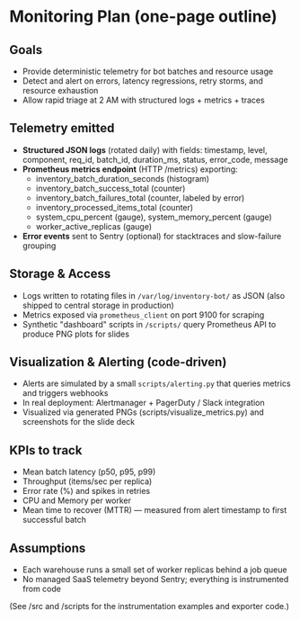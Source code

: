 # Monitoring Plan (one-page outline)

## Goals
- Provide deterministic telemetry for bot batches and resource usage
- Detect and alert on errors, latency regressions, retry storms, and resource exhaustion
- Allow rapid triage at 2 AM with structured logs + metrics + traces

## Telemetry emitted
- **Structured JSON logs** (rotated daily) with fields: timestamp, level, component, req_id, batch_id, duration_ms, status, error_code, message
- **Prometheus metrics endpoint** (HTTP /metrics) exporting:
  - inventory_batch_duration_seconds (histogram)
  - inventory_batch_success_total (counter)
  - inventory_batch_failures_total (counter, labeled by error)
  - inventory_processed_items_total (counter)
  - system_cpu_percent (gauge), system_memory_percent (gauge)
  - worker_active_replicas (gauge)
- **Error events** sent to Sentry (optional) for stacktraces and slow-failure grouping

## Storage & Access
- Logs written to rotating files in `/var/log/inventory-bot/` as JSON (also shipped to central storage in production)
- Metrics exposed via `prometheus_client` on port 9100 for scraping
- Synthetic "dashboard" scripts in `/scripts/` query Prometheus API to produce PNG plots for slides

## Visualization & Alerting (code-driven)
- Alerts are simulated by a small `scripts/alerting.py` that queries metrics and triggers webhooks 
- In real deployment: Alertmanager + PagerDuty / Slack integration
- Visualized via generated PNGs (scripts/visualize_metrics.py) and screenshots for the slide deck

## KPIs to track
- Mean batch latency (p50, p95, p99)
- Throughput (items/sec per replica)
- Error rate (%) and spikes in retries
- CPU and Memory per worker
- Mean time to recover (MTTR) — measured from alert timestamp to first successful batch

## Assumptions
- Each warehouse runs a small set of worker replicas behind a job queue
- No managed SaaS telemetry beyond Sentry; everything is instrumented from code

(See /src and /scripts for the instrumentation examples and exporter code.)
